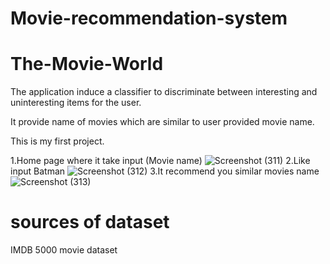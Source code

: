 # Movie-recommendation-system
# The-Movie-World
The application induce a classifier to discriminate between interesting and uninteresting items for the user.

It provide name of movies which are similar to user provided movie name.

This is my first project.

1.Home page where it take input (Movie name)
![Screenshot (311)](https://user-images.githubusercontent.com/80270221/170835624-5881ffcb-5b36-43c5-b7b4-c7999be81da5.png)
2.Like input Batman
![Screenshot (312)](https://user-images.githubusercontent.com/80270221/170835627-07da166e-60b2-4ad7-b014-08c2f9e8fa33.png)
3.It recommend you similar movies name
![Screenshot (313)](https://user-images.githubusercontent.com/80270221/170835629-464685c3-42f2-42da-b11d-7525463b8559.png)

# sources of dataset 
IMDB 5000 movie dataset
